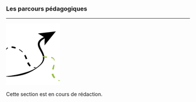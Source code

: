 ### Les parcours pédagogiques
---

![](images/ressources/Pack1_color1_innova_path.png)


Cette section est en cours de rédaction.
